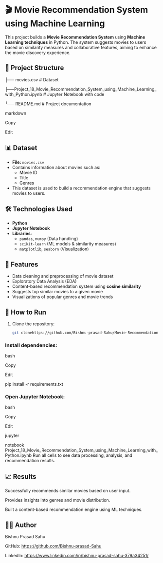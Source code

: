 # 🎬 Movie Recommendation System using Machine Learning  

This project builds a **Movie Recommendation System** using **Machine Learning techniques** in Python. The system suggests movies to users based on similarity measures and collaborative features, aiming to enhance the movie discovery experience.  

## 📂 Project Structure  

├── movies.csv # Dataset

├──Project_18_Movie_Recommendation_System_using_Machine_Learning_with_Python.ipynb # Jupyter Notebook with code

└── README.md # Project documentation

markdown

Copy

Edit

## 📊 Dataset  

- **File:** `movies.csv`  
- Contains information about movies such as:  
  - Movie ID  
  - Title  
  - Genres  
- This dataset is used to build a recommendation engine that suggests movies to users.  

## 🛠️ Technologies Used  

- **Python**  
- **Jupyter Notebook**  
- **Libraries**:  
  - `pandas`, `numpy` (Data handling)  
  - `scikit-learn` (ML models & similarity measures)  
  - `matplotlib`, `seaborn` (Visualization)  

## 📌 Features  

- Data cleaning and preprocessing of movie dataset  
- Exploratory Data Analysis (EDA)  
- Content-based recommendation system using **cosine similarity**  
- Suggests top similar movies to a given movie  
- Visualizations of popular genres and movie trends  

## 🚀 How to Run  

1. Clone the repository:  
   ```bash
   git clonehttps://github.com/Bishnu-prasad-Sahu/Movie-Recommendation-System-.git
   
### Install dependencies:

bash

Copy

Edit

pip install -r requirements.txt


### Open Jupyter Notebook:

bash

Copy

Edit

jupyter

notebook Project_18_Movie_Recommendation_System_using_Machine_Learning_with_Python.ipynb
Run all cells to see data processing, analysis, and recommendation results.

## 📈 Results
Successfully recommends similar movies based on user input.

Provides insights into genres and movie distribution.

Built a content-based recommendation engine using ML techniques.

## 🧑‍💻 Author

Bishnu Prasad Sahu

GitHub: https://github.com/Bishnu-prasad-Sahu

LinkedIn: https://www.linkedin.com/in/bishnu-prasad-sahu-379a34251/
